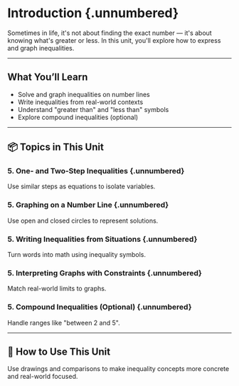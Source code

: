 # Introduction {.unnumbered}

Sometimes in life, it's not about finding the exact number — it's about knowing what's greater or less. In this unit, you'll explore how to express and graph inequalities.

---

## What You’ll Learn

- Solve and graph inequalities on number lines
- Write inequalities from real-world contexts
- Understand "greater than" and "less than" symbols
- Explore compound inequalities (optional)

---

## 📦 Topics in This Unit

###  5. One- and Two-Step Inequalities {.unnumbered}
Use similar steps as equations to isolate variables.

###  5. Graphing on a Number Line {.unnumbered}
Use open and closed circles to represent solutions.

###  5. Writing Inequalities from Situations {.unnumbered}
Turn words into math using inequality symbols.

###  5. Interpreting Graphs with Constraints {.unnumbered}
Match real-world limits to graphs.

###  5. Compound Inequalities (Optional) {.unnumbered}
Handle ranges like "between 2 and 5".

---

## 🧭 How to Use This Unit

Use drawings and comparisons to make inequality concepts more concrete and real-world focused.

